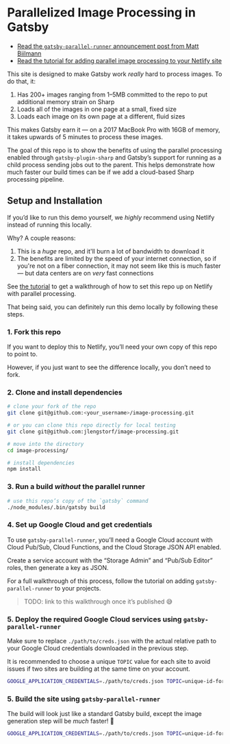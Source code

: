 # Parallelized Image Processing in Gatsby

- [Read the `gatsby-parallel-runner` announcement post from Matt Biilmann](https://dev.to/biilmann/open-source-parallel-processing-for-gatsby-270d)
- [Read the tutorial for adding parallel image processing to your Netlify site](https://www.netlify.com/blog/2020/02/25/gatsby-build-speed-improvements-with-parallel-image-processing/?utm_source=github&utm_medium=gatsby-parallel-images-jl&utm_campaign=devex)

This site is designed to make Gatsby work _really_ hard to process images. To do that, it:

1. Has 200+ images ranging from 1–5MB committed to the repo to put additional memory strain on Sharp
2. Loads all of the images in one page at a small, fixed size
3. Loads each image on its own page at a different, fluid sizes

This makes Gatsby earn it — on a 2017 MacBook Pro with 16GB of memory, it takes upwards of 5 minutes to process these images.

The goal of this repo is to show the benefits of using the parallel processing enabled through `gatsby-plugin-sharp` and Gatsby’s support for running as a child process sending jobs out to the parent. This helps demonstrate how much faster our build times can be if we add a cloud-based Sharp processing pipeline.

## Setup and Installation

If you’d like to run this demo yourself, we _highly_ recommend using Netlify instead of running this locally.

Why? A couple reasons:

1. This is a _huge_ repo, and it'll burn a lot of bandwidth to download it
2. The benefits are limited by the speed of your internet connection, so if you're not on a fiber connection, it may not seem like this is much faster — but data centers are on _very_ fast connections

See [the tutorial](https://dev.to/biilmann/open-source-parallel-processing-for-gatsby-270d) to get a walkthrough of how to set this repo up on Netlify with parallel processing.

That being said, you can definitely run this demo locally by following these steps.

### 1. Fork this repo

If you want to deploy this to Netlify, you’ll need your own copy of this repo to point to.

However, if you just want to see the difference locally, you don’t need to fork.

### 2. Clone and install dependencies

```sh
# clone your fork of the repo
git clone git@github.com:<your_username>/image-processing.git

# or you can clone this repo directly for local testing
git clone git@github.com:jlengstorf/image-processing.git

# move into the directory
cd image-processing/

# install dependencies
npm install
```

### 3. Run a build _without_ the parallel runner

```sh
# use this repo’s copy of the `gatsby` command
./node_modules/.bin/gatsby build
```

### 4. Set up Google Cloud and get credentials

To use `gatsby-parallel-runner`, you’ll need a Google Cloud account with Cloud Pub/Sub, Cloud Functions, and the Cloud Storage JSON API enabled.

Create a service account with the “Storage Admin” and “Pub/Sub Editor” roles, then generate a key as JSON.

For a full walkthrough of this process, follow the tutorial on adding `gatsby-parallel-runner` to your projects.

> TODO: link to this walkthrough once it’s published 😅

### 5. Deploy the required Google Cloud services using `gatsby-parallel-runner`

Make sure to replace `./path/to/creds.json` with the actual relative path to your Google Cloud credentials downloaded in the previous step.

It is recommended to choose a unique `TOPIC` value for each site to avoid issues if two sites are building at the same time on your account.

```sh
GOOGLE_APPLICATION_CREDENTIALS=./path/to/creds.json TOPIC=unique-id-for-my-site WORKER_TOPIC=gatsby-parallel-runner ./node_modules/.bin/gatsby-parallel-runner deploy
```

### 5. Build the site using `gatsby-parallel-runner`

The build will look just like a standard Gatsby build, except the image generation step will be _much_ faster! 🎉

```sh
GOOGLE_APPLICATION_CREDENTIALS=./path/to/creds.json TOPIC=unique-id-for-my-site WORKER_TOPIC=gatsby-parallel-runner ./node_modules/.bin/gatsby-parallel-runner
```

